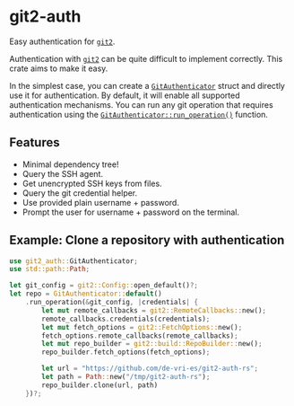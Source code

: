 # git2-auth

Easy authentication for [`git2`].

Authentication with [`git2`] can be quite difficult to implement correctly.
This crate aims to make it easy.

In the simplest case, you can create a [`GitAuthenticator`] struct and directly use it for authentication.
By default, it will enable all supported authentication mechanisms.
You can run any git operation that requires authentication using the [`GitAuthenticator::run_operation()`] function.

## Features

* Minimal dependency tree!
* Query the SSH agent.
* Get unencrypted SSH keys from files.
* Query the git credential helper.
* Use provided plain username + password.
* Prompt the user for username + password on the terminal.

## Example: Clone a repository with authentication
```rust
use git2_auth::GitAuthenticator;
use std::path::Path;

let git_config = git2::Config::open_default()?;
let repo = GitAuthenticator::default()
    .run_operation(&git_config, |credentials| {
        let mut remote_callbacks = git2::RemoteCallbacks::new();
        remote_callbacks.credentials(credentials);
        let mut fetch_options = git2::FetchOptions::new();
        fetch_options.remote_callbacks(remote_callbacks);
        let mut repo_builder = git2::build::RepoBuilder::new();
        repo_builder.fetch_options(fetch_options);

        let url = "https://github.com/de-vri-es/git2-auth-rs";
        let path = Path::new("/tmp/git2-auth-rs");
        repo_builder.clone(url, path)
    })?;
```

[`git2`]: https://docs.rs/git2
[`GitAuthenticator`]: https://docs.rs/git2-auth/latest/git2_auth/struct.GitAuthenticator.html
[`GitAuthenticator::run_operation()`]: https://docs.rs/git2-auth/latest/git2_auth/struct.GitAuthenticator.html#method.run_operation
